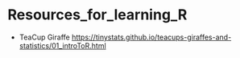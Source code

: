 # Resources_for_learning_R

* TeaCup Giraffe
https://tinystats.github.io/teacups-giraffes-and-statistics/01_introToR.html
